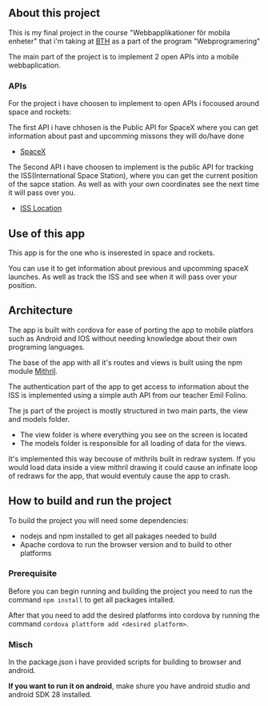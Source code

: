 
## About this project

This is my final project in the course "Webbapplikationer för mobila enheter" that i'm taking at [BTH](https://bth.se) as a part of the program "Webprogramering"

The main part of the project is to implement 2 open APIs into a mobile webbaplication.

### APIs

For the project i have choosen to implement to open APIs i focoused around space and rockets:

The first API i have chhosen is the Public API for SpaceX where you can get information about past and upcomming missons they will do/have done

* [SpaceX](https://github.com/r-spacex/SpaceX-API)

The Second API i have choosen to implement is the public API for tracking the ISS(International Space Station), where you can get the current position of the sapce station. As well as with your own coordinates see the next time it will pass over you.

* [ISS Location](http://open-notify.org/Open-Notify-API/)

## Use of this app

This app is for the one who is inserested in space and rockets.

You can use it to get information about previous and upcomming spaceX launches.
As well as track the ISS and see when it will pass over your position.

## Architecture

The app is built with cordova for ease of porting the app to mobile platfors such as Android and IOS without needing knowledge about their own programing languages.

The base of the app with all it's routes and views is built using the npm module [Mithril](https://mithril.js.org/).

The authentication part of the app to get access to information about the ISS is implemented using a simple auth API from our teacher Emil Folino.

The js part of the project is mostly structured in two main parts, the view and models folder.

* The view folder is where everything you see on the screen is located
* The models folder is responsible for all loading of data for the views.

It's implemented this way becouse of mithrils built in redraw system. If you would load data inside a view mithril drawing it could cause an infinate loop of redraws for the
app, that would eventuly cause the app to crash.

## How to build and run the project

To build the project you will need some dependencies:

* nodejs and npm installed to get all pakages needed to build
* Apache cordova to run the browser version and to build to other platforms

### Prerequisite
Before you can begin running and building the project you need to run the command `npm install` to get all packages intalled.

After that you need to add the desired platforms into cordova by running the command `cordova plattform add <desired platform>`.

### Misch
In the package.json i have provided scripts for building to browser and android.

**If you want to run it on android**, make shure you have android studio and android SDK 28 installed.


